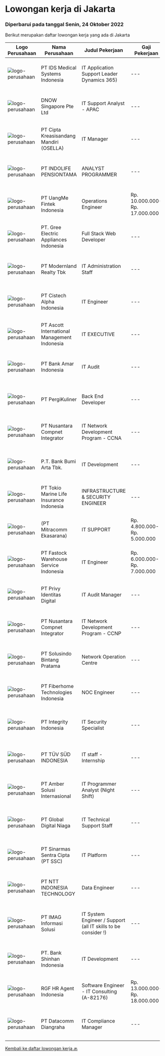
  # Lowongan kerja di Jakarta

  ### Diperbarui pada tanggal Senin, 24 Oktober 2022

  Berikut merupakan daftar lowongan kerja yang ada di Jakarta

  |Logo Perusahaan | Nama Perusahaan | Judul Pekerjaan | Gaji Pekerjaan | Lokasi | Deskripsi | Tanggal diunggah | Pranala |
  | -------------- | --------------- | --------------- | --------- | --------- | -------------- | ------- | ----------- |
  |![logo-perusahaan](https://image-service-cdn.seek.com.au/5b78e97b97c80c855162839ed82a40ed8b56a18f/ee4dce1061f3f616224767ad58cb2fc751b8d2dc)|PT IDS Medical Systems Indonesia|IT Application Support  Leader Dynamics 365)|---|Jakarta Raya|Primary Duties :             First level IT support, troubleshooting, investigation issues of D365 FO and other applications Identify business gap,...|Minggu, 23 Oktober 2022|https://www.jobstreet.co.id/id/job/it-application-support-leader-dynamics-365-4067758?token=0~f962b0cc-3be4-4a61-a30d-704e00f3fbe8&sectionRank=1&jobId=jobstreet-id-job-4067758|
|![logo-perusahaan](https://image-service-cdn.seek.com.au/159824f167d1afb7cc452f4933e9d1448b3febc9/ee4dce1061f3f616224767ad58cb2fc751b8d2dc)|DNOW Singapore Pte Ltd|IT Support Analyst - APAC|---|Jakarta Selatan|The IT Support Analyst is an important role as it is the first point of contact for issues and requests related to our IT infrastructure and services...|Kamis, 20 Oktober 2022|https://www.jobstreet.co.id/id/job/it-support-analyst-apac-10048577/origin/sg?token=0~f962b0cc-3be4-4a61-a30d-704e00f3fbe8&sectionRank=2&jobId=jobstreet-sg-job-10048577|
|![logo-perusahaan](https://image-service-cdn.seek.com.au/8bdaf93ac6c27248d0f5b0789ebd1fe77416c632/ee4dce1061f3f616224767ad58cb2fc751b8d2dc)|PT Cipta Kreasisandang Mandiri (OSELLA)|IT Manager|---|Jakarta Raya|Job Qualifications : Managing and delivering various IT projects with superior performance Supervise external vendor ( Internet : Hypernet , SAP &amp;...|Jumat, 21 Oktober 2022|https://www.jobstreet.co.id/id/job/it-manager-4076219?token=0~f962b0cc-3be4-4a61-a30d-704e00f3fbe8&sectionRank=3&jobId=jobstreet-id-job-4076219|
|![logo-perusahaan](https://image-service-cdn.seek.com.au/d4fdbd6452c993903ad696add5911dfeb46a0d81/ee4dce1061f3f616224767ad58cb2fc751b8d2dc)|PT INDOLIFE PENSIONTAMA|ANALYST PROGRAMMER|---|Jakarta Selatan|Terlibat dari awal proses pengembangan software untuk merancang arsitektur software berdasarkan requirement atau spesifikasi yang diberikan oleh...|Senin, 24 Oktober 2022|https://www.jobstreet.co.id/id/job/analyst-programmer-4078119?token=0~f962b0cc-3be4-4a61-a30d-704e00f3fbe8&sectionRank=4&jobId=jobstreet-id-job-4078119|
|![logo-perusahaan](https://image-service-cdn.seek.com.au/ddf1a64045919b87a00060976902665f09f57e66/ee4dce1061f3f616224767ad58cb2fc751b8d2dc)|PT UangMe Fintek Indonesia|Operations Engineer|Rp. 10.000.000-Rp. 17.000.000|Jakarta Selatan|Job Responsibilities:  Responsible for the design and maintenance of the operation and maintenance scheme of the mutual gold line; Responsible for...|Minggu, 23 Oktober 2022|https://www.jobstreet.co.id/id/job/operations-engineer-4068470?token=0~f962b0cc-3be4-4a61-a30d-704e00f3fbe8&sectionRank=5&jobId=jobstreet-id-job-4068470|
|![logo-perusahaan](https://image-service-cdn.seek.com.au/c7fca70dda942b8f55773281eeabff3878aa5993/ee4dce1061f3f616224767ad58cb2fc751b8d2dc)|PT. Gree Electric Appliances Indonesia|Full Stack Web Developer|---|Jakarta Utara|Qualifications Bachelor's degree in Computer Science, Software Engineering from reputable university Minimum 1-2 years of experience developing...|Minggu, 23 Oktober 2022|https://www.jobstreet.co.id/id/job/full-stack-web-developer-4067475?token=0~f962b0cc-3be4-4a61-a30d-704e00f3fbe8&sectionRank=6&jobId=jobstreet-id-job-4067475|
|![logo-perusahaan](https://image-service-cdn.seek.com.au/7b11bbf2925e2479b7e191ea8a5088fa249175aa/ee4dce1061f3f616224767ad58cb2fc751b8d2dc)|PT Modernland Realty Tbk|IT Administration Staff|---|Jakarta Pusat|Membuat Purchase Order untuk pembelian barang-barang IT Mencari vendor-vendor IT dan negosiasi harga Membantu pengguna dalam melakukan instalasi,...|Senin, 24 Oktober 2022|https://www.jobstreet.co.id/id/job/it-administration-staff-4078177?token=0~f962b0cc-3be4-4a61-a30d-704e00f3fbe8&sectionRank=7&jobId=jobstreet-id-job-4078177|
|![logo-perusahaan](https://image-service-cdn.seek.com.au/72a41c790a89645b3d92f1d4c5a0cb1b85ed76fc/ee4dce1061f3f616224767ad58cb2fc751b8d2dc)|PT Cistech Alpha Indonesia|IT Engineer|---|Jakarta Barat|Requirements : Bachelor Degree in Information Technology, Computer Science Having experience in IT Support at least 1 year Ability to diagnose and...|Minggu, 23 Oktober 2022|https://www.jobstreet.co.id/id/job/it-engineer-4065364?token=0~f962b0cc-3be4-4a61-a30d-704e00f3fbe8&sectionRank=8&jobId=jobstreet-id-job-4065364|
|![logo-perusahaan](https://image-service-cdn.seek.com.au/cec52051f636b9a88972e34761ecfda29ebdc648/ee4dce1061f3f616224767ad58cb2fc751b8d2dc)|PT Ascott International Management Indonesia|IT EXECUTIVE|---|Jakarta Selatan|KEY RESPONSIBILITIES Provide day-to-day support to ensure the smooth running of the computers, network devices, printers as well as end users'...|Senin, 24 Oktober 2022|https://www.jobstreet.co.id/id/job/it-executive-4078231?token=0~f962b0cc-3be4-4a61-a30d-704e00f3fbe8&sectionRank=9&jobId=jobstreet-id-job-4078231|
|![logo-perusahaan](https://image-service-cdn.seek.com.au/55320afe203321be91ce81e58cd0d35138f84b71/ee4dce1061f3f616224767ad58cb2fc751b8d2dc)|PT Bank Amar Indonesia|IT Audit|---|Jakarta Pusat|Responsibilities: Responsible to conduct and complete the audit of IT. Carry out analysis and prepare audit working papers in a complete, systematic...|Minggu, 23 Oktober 2022|https://www.jobstreet.co.id/id/job/it-audit-4067982?token=0~f962b0cc-3be4-4a61-a30d-704e00f3fbe8&sectionRank=10&jobId=jobstreet-id-job-4067982|
|![logo-perusahaan](https://image-service-cdn.seek.com.au/f74b880971376f188bc6094e6d934f12f70a5484/ee4dce1061f3f616224767ad58cb2fc751b8d2dc)|PT PergiKuliner|Back End Developer|---|Jakarta Barat|Develop web app. Membuat dan mengembangkan aplikasi yg bermanfaat bagi banyak orang. Persyaratan: Passion di bidang programming, mau belajar teknik...|Sabtu, 22 Oktober 2022|https://www.jobstreet.co.id/id/job/back-end-developer-4064517?token=0~f962b0cc-3be4-4a61-a30d-704e00f3fbe8&sectionRank=11&jobId=jobstreet-id-job-4064517|
|![logo-perusahaan](https://image-service-cdn.seek.com.au/faf1379cb2f8ff5c87162dc20c60c0d2f63dba1c/ee4dce1061f3f616224767ad58cb2fc751b8d2dc)|PT Nusantara Compnet Integrator|IT Network Development Program - CCNA|---|Jakarta Barat|What is IT Network Development Program (IDP)?IDP (IT Development Program) offers a unique opportunity for IT enthusiasts in computer science who share...|Minggu, 23 Oktober 2022|https://www.jobstreet.co.id/id/job/it-network-development-program-ccna-4068495?token=0~f962b0cc-3be4-4a61-a30d-704e00f3fbe8&sectionRank=12&jobId=jobstreet-id-job-4068495|
|![logo-perusahaan](https://image-service-cdn.seek.com.au/993dac59f6b65dd36689f7e516cd87b1260c66de/ee4dce1061f3f616224767ad58cb2fc751b8d2dc)|P.T. Bank Bumi Arta Tbk.|IT Development|---|Jakarta Raya|IT DevelopmentBagi kandidat yang terpilih kami akan memberikan kompensasi dan benefit yang kompetitif, kesempatan untuk mengembangkan karir dan...|Sabtu, 22 Oktober 2022|https://www.jobstreet.co.id/id/job/it-development-4066563?token=0~f962b0cc-3be4-4a61-a30d-704e00f3fbe8&sectionRank=13&jobId=jobstreet-id-job-4066563|
|![logo-perusahaan](https://image-service-cdn.seek.com.au/620c037a10fa39978791e9ffee5954ccffafab24/ee4dce1061f3f616224767ad58cb2fc751b8d2dc)|PT Tokio Marine Life Insurance Indonesia|INFRASTRUCTURE & SECURITY ENGINEER|---|Jakarta Raya|Responsibilities: Determine what the organization needs in the security and infrastructure system before building it out tasks both for the Cloud and...|Minggu, 23 Oktober 2022|https://www.jobstreet.co.id/id/job/infrastructure-security-engineer-4067623?token=0~f962b0cc-3be4-4a61-a30d-704e00f3fbe8&sectionRank=14&jobId=jobstreet-id-job-4067623|
|![logo-perusahaan](https://image-service-cdn.seek.com.au/508ab16c4f67812ad03db4ac3f1a987a8528998c/ee4dce1061f3f616224767ad58cb2fc751b8d2dc)|(PT Mitracomm Ekasarana)|IT SUPPORT|Rp. 4.800.000-Rp. 5.000.000|Jakarta Raya|Kualifikasi : Max Usia 35 tahun Min. pendidikan S1 jurusan Sistem Informasi Min. pengalaman 6 bulan di bidang IT Support Memiliki kemampuan...|Jumat, 21 Oktober 2022|https://www.jobstreet.co.id/id/job/it-support-4076773?token=0~f962b0cc-3be4-4a61-a30d-704e00f3fbe8&sectionRank=15&jobId=jobstreet-id-job-4076773|
|![logo-perusahaan](https://image-service-cdn.seek.com.au/79c87ed16181ae05915f1d50aefc9bb7a2937757/ee4dce1061f3f616224767ad58cb2fc751b8d2dc)|PT Fastock Warehouse Service Indonesia|IT Engineer|Rp. 6.000.000-Rp. 7.000.000|Jakarta Utara|Manage all aspects on system, including customer feedback, requirements, and issues. Provide training to client and operation team. Analyzing the...|Sabtu, 22 Oktober 2022|https://www.jobstreet.co.id/id/job/it-engineer-4066150?token=0~f962b0cc-3be4-4a61-a30d-704e00f3fbe8&sectionRank=16&jobId=jobstreet-id-job-4066150|
|![logo-perusahaan](https://image-service-cdn.seek.com.au/f4390065daf709507a5268a0164d1e82e2741e2c/ee4dce1061f3f616224767ad58cb2fc751b8d2dc)|PT Privy Identitas Digital|IT Audit Manager|---|Jakarta Raya|Job Description: Direct a team of internal IT audit staff who monitor a company's computer network for possible mismanagement, fraud, and...|Sabtu, 22 Oktober 2022|https://www.jobstreet.co.id/id/job/it-audit-manager-4066009?token=0~f962b0cc-3be4-4a61-a30d-704e00f3fbe8&sectionRank=17&jobId=jobstreet-id-job-4066009|
|![logo-perusahaan](https://image-service-cdn.seek.com.au/faf1379cb2f8ff5c87162dc20c60c0d2f63dba1c/ee4dce1061f3f616224767ad58cb2fc751b8d2dc)|PT Nusantara Compnet Integrator|IT Network Development Program - CCNP|---|Jakarta Barat|What is IT Network Development Program (IDP)?IDP (IT Development Program) offers a unique opportunity for IT enthusiasts in computer science who share...|Minggu, 23 Oktober 2022|https://www.jobstreet.co.id/id/job/it-network-development-program-ccnp-4068339?token=0~f962b0cc-3be4-4a61-a30d-704e00f3fbe8&sectionRank=18&jobId=jobstreet-id-job-4068339|
|![logo-perusahaan](https://image-service-cdn.seek.com.au/32cb0072ea647013bac809448e8f78613210f5cd/ee4dce1061f3f616224767ad58cb2fc751b8d2dc)|PT Solusindo Bintang Pratama|Network Operation Centre|---|Jakarta Selatan|Kriteria : Berpengalaman dalam bidang Networking dan IT Minimal 1 tahun. Pendidikan Sarjana/Diploma IT atau Jaringan Komputer, SMK Teknik Komputer...|Senin, 24 Oktober 2022|https://www.jobstreet.co.id/id/job/network-operation-centre-4077903?token=0~f962b0cc-3be4-4a61-a30d-704e00f3fbe8&sectionRank=19&jobId=jobstreet-id-job-4077903|
|![logo-perusahaan](https://image-service-cdn.seek.com.au/75a0e137cbbbb6119c508c6dc1464d0ff9ef547b/ee4dce1061f3f616224767ad58cb2fc751b8d2dc)|PT Fiberhome Technologies Indonesia|NOC Engineer|---|Jakarta Raya|Job Requirements :1.D3/S1 Electrical Engineering/Telecommunication/IT/Information System2.At least 1 year experience in NOC3.Have a good understanding...|Senin, 24 Oktober 2022|https://www.jobstreet.co.id/id/job/noc-engineer-4077935?token=0~f962b0cc-3be4-4a61-a30d-704e00f3fbe8&sectionRank=20&jobId=jobstreet-id-job-4077935|
|![logo-perusahaan](https://image-service-cdn.seek.com.au/2c42729978cce4b3f872f2011dd2fe8d45f6659b/ee4dce1061f3f616224767ad58cb2fc751b8d2dc)|PT Integrity Indonesia|IT Security Specialist|---|Jakarta Selatan|We are looking for a strong IT Security Specialist to join our IT team to ensure the strategy and implementation of information security in accordance...|Minggu, 23 Oktober 2022|https://www.jobstreet.co.id/id/job/it-security-specialist-4067541?token=0~f962b0cc-3be4-4a61-a30d-704e00f3fbe8&sectionRank=21&jobId=jobstreet-id-job-4067541|
|![logo-perusahaan](https://image-service-cdn.seek.com.au/7026f366f0b464d63bd6ae6eb1097f0ce922a69f/ee4dce1061f3f616224767ad58cb2fc751b8d2dc)|PT TÜV SÜD INDONESIA|IT staff - Internship|---|Jakarta Pusat|Job Requirements: Must have minimum Diploma or Bachelor Degree any major, ideally in Informatics or related IT.  Able to communicate minimum in basic...|Jumat, 21 Oktober 2022|https://www.jobstreet.co.id/id/job/it-staff-internship-4076600?token=0~f962b0cc-3be4-4a61-a30d-704e00f3fbe8&sectionRank=22&jobId=jobstreet-id-job-4076600|
|![logo-perusahaan](https://i.ibb.co/sqvTCh9/112815900-stock-vector-no-image-available-icon-flat-vector.webp)|PT Amber Solusi Internasional|IT Programmer Analyst (Night Shift)|---|Malang|Job Description: Will be supporting USA based company Working hour starting 8 PM - 5 AM WIB Working days and national holidays are following USA...|Minggu, 23 Oktober 2022|https://www.jobstreet.co.id/id/job/it-programmer-analyst-night-shift-4068170?token=0~f962b0cc-3be4-4a61-a30d-704e00f3fbe8&sectionRank=23&jobId=jobstreet-id-job-4068170|
|![logo-perusahaan](https://image-service-cdn.seek.com.au/c8ee1f2c0153c90126cf19b5805c2cad476d5925/ee4dce1061f3f616224767ad58cb2fc751b8d2dc)|PT Global Digital Niaga|IT Technical Support Staff|---|Jakarta Raya|As an IT Technical Support Staff , you will make sure that employees and stores can work properly using IT tools, working device, network, and another...|Rabu, 19 Oktober 2022|https://www.jobstreet.co.id/id/job/it-technical-support-staff-4073989?token=0~f962b0cc-3be4-4a61-a30d-704e00f3fbe8&sectionRank=24&jobId=jobstreet-id-job-4073989|
|![logo-perusahaan](https://image-service-cdn.seek.com.au/3852dc1c91463d10d278c9af77ab0566b6b6d083/ee4dce1061f3f616224767ad58cb2fc751b8d2dc)|PT Sinarmas Sentra Cipta (PT SSC)|IT Platform|---|Jakarta Raya|Job Descriptions: Ensuring all servers/backup infrastructure runs within the agreed SLA (availability, performance and security) Ensuring that all...|Jumat, 21 Oktober 2022|https://www.jobstreet.co.id/id/job/it-platform-4076754?token=0~f962b0cc-3be4-4a61-a30d-704e00f3fbe8&sectionRank=25&jobId=jobstreet-id-job-4076754|
|![logo-perusahaan](https://image-service-cdn.seek.com.au/f525f049cf8ce97a388001196b7113e11512c773/ee4dce1061f3f616224767ad58cb2fc751b8d2dc)|PT NTT INDONESIA TECHNOLOGY|Data Engineer|---|Jakarta Raya|Job Description: Take leadership for IT account management of a portion of a business and/or function Ensure operations performance of IT Tools and...|Minggu, 23 Oktober 2022|https://www.jobstreet.co.id/id/job/data-engineer-4067895?token=0~f962b0cc-3be4-4a61-a30d-704e00f3fbe8&sectionRank=26&jobId=jobstreet-id-job-4067895|
|![logo-perusahaan](https://i.ibb.co/sqvTCh9/112815900-stock-vector-no-image-available-icon-flat-vector.webp)|PT IMAG Informasi Solusi|IT System Engineer / Support (all IT skills to be consider !)|---|Jakarta Raya|Main responsibilities; Responsible for day-to-day IT support system operation, Monitor and maintain system to work properly, Analyze and troubleshoot...|Sabtu, 22 Oktober 2022|https://www.jobstreet.co.id/id/job/it-system-engineer-support-all-it-skills-to-be-consider-!-4066134?token=0~f962b0cc-3be4-4a61-a30d-704e00f3fbe8&sectionRank=27&jobId=jobstreet-id-job-4066134|
|![logo-perusahaan](https://image-service-cdn.seek.com.au/1f3cc4748f3453a45ead3fc4198187f8373e8cb6/ee4dce1061f3f616224767ad58cb2fc751b8d2dc)|PT. Bank Shinhan Indonesia|IT Development|---|Jakarta Selatan|Kualifikasi: Pendidikan Minimal S1 (Ilmu Komputer). Memiliki pengalaman minimal 3 tahun sebagai IT Developer (lebih disukai pengalaman di Perbankan)...|Sabtu, 22 Oktober 2022|https://www.jobstreet.co.id/id/job/it-development-4077579?token=0~f962b0cc-3be4-4a61-a30d-704e00f3fbe8&sectionRank=28&jobId=jobstreet-id-job-4077579|
|![logo-perusahaan](https://image-service-cdn.seek.com.au/d5868152525c083dcbedb1aa22a408e592bdf7d2/ee4dce1061f3f616224767ad58cb2fc751b8d2dc)|RGF HR Agent Indonesia|Software Engineer - IT Consulting (A-82176)|Rp. 13.000.000-Rp. 18.000.000|Jakarta Raya|About The Company: The working venue is in Jakarta. Our client is a IT Consulting company. Currently, they are looking for Tax Staff. Job...|Senin, 24 Oktober 2022|https://www.jobstreet.co.id/id/job/software-engineer-it-consulting-a-82176-4077920?token=0~f962b0cc-3be4-4a61-a30d-704e00f3fbe8&sectionRank=29&jobId=jobstreet-id-job-4077920|
|![logo-perusahaan](https://image-service-cdn.seek.com.au/2f053b2a8c10020c6a87af72c4c503f27f85a400/ee4dce1061f3f616224767ad58cb2fc751b8d2dc)|PT Datacomm Diangraha|IT Compliance Manager|---|Jakarta Selatan|Responsible for compliance with IT standards adopted by the Company. Schedule technical activities to meet IT standards and disseminate information to...|Sabtu, 22 Oktober 2022|https://www.jobstreet.co.id/id/job/it-compliance-manager-4067010?token=0~f962b0cc-3be4-4a61-a30d-704e00f3fbe8&sectionRank=30&jobId=jobstreet-id-job-4067010|


  [Kembali ke daftar lowongan kerja 🔙](../README.md#daftar-lowongan-kerja)
  